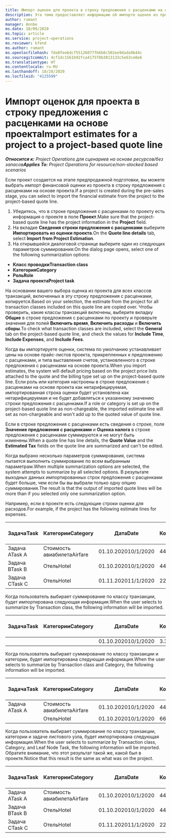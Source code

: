 ```yaml
---
title: Импорт оценок для проекта в строку предложения с расценками на основе проекта
description: Эта тема предоставляет информацию об импорте оценок из проекта в строку предложения с расценками.
author: rumant
manager: Annbe
ms.date: 10/09/2020
ms.topic: article
ms.service: project-operations
ms.reviewer: kfend
ms.author: rumant
ms.openlocfilehash: fda8fee6dcf55126077fb6b8c502ee9dada9b44c
ms.sourcegitcommit: 4cf1dc1561b92fca4175f0b3813133c5e63ce8e6
ms.translationtype: HT
ms.contentlocale: ru-RU
ms.lasthandoff: 10/28/2020
ms.locfileid: "4125599"
---
```

# <a name="import-estimates-for-a-project-to-a-project-based-quote-line"></a><span data-ttu-id="f792f-103">Импорт оценок для проекта в строку предложения с расценками на основе проекта</span><span class="sxs-lookup"><span data-stu-id="f792f-103">Import estimates for a project to a project-based quote line</span></span>

<span data-ttu-id="f792f-104">_**Относится к:** Project Operations для сценариев на основе ресурсов/без запасов_</span><span class="sxs-lookup"><span data-stu-id="f792f-104">_**Applies To:** Project Operations for resource/non-stocked based scenarios_</span></span>


<span data-ttu-id="f792f-105">Если проект создается на этапе предпродажной подготовки, вы можете выбрать импорт финансовой оценки из проекта в строку предложения с расценками на основе проекта.</span><span class="sxs-lookup"><span data-stu-id="f792f-105">If a project is created during the pre-sales stage, you can select to import the financial estimate from the project to the project-based quote line.</span></span>

1. <span data-ttu-id="f792f-106">Убедитесь, что в строке предложения с расценками по проекту есть информация о проекте в поле **Проект**.</span><span class="sxs-lookup"><span data-stu-id="f792f-106">Make sure that the project-based quote line has the project information in the **Project** field.</span></span>
2. <span data-ttu-id="f792f-107">На вкладке **Сведения строки предложения с расценками** выберите **Импортировать из оценки проекта**.</span><span class="sxs-lookup"><span data-stu-id="f792f-107">On the **Quote line details** tab, select **Import from Project Estimation**.</span></span>
3. <span data-ttu-id="f792f-108">На открывшейся диалоговой странице выберите один из следующих параметров суммирования:</span><span class="sxs-lookup"><span data-stu-id="f792f-108">On the dialog page opens, select one of the following summarization options:</span></span>

  - <span data-ttu-id="f792f-109">**Класс проводки**</span><span class="sxs-lookup"><span data-stu-id="f792f-109">**Transaction class**</span></span>
  - <span data-ttu-id="f792f-110">**Категория**</span><span class="sxs-lookup"><span data-stu-id="f792f-110">**Category**</span></span>
  - <span data-ttu-id="f792f-111">**Роль**</span><span class="sxs-lookup"><span data-stu-id="f792f-111">**Role**</span></span> 
  - <span data-ttu-id="f792f-112">**Задача проекта**</span><span class="sxs-lookup"><span data-stu-id="f792f-112">**Project task**</span></span>

<span data-ttu-id="f792f-113">На основании вашего выбора оценка из проекта для всех классов транзакций, включенных в эту строку предложения с расценками, копируется.</span><span class="sxs-lookup"><span data-stu-id="f792f-113">Based on your selection, the estimate from the project for all transaction classes included on this quote line are copied over.</span></span> <span data-ttu-id="f792f-114">Чтобы проверить, какие классы транзакций включены, выберите вкладку **Общие** в строке предложения с расценками по проекту и проверьте значения для полей **Включить время**, **Включить расходы** и **Включить сборы**.</span><span class="sxs-lookup"><span data-stu-id="f792f-114">To check what transaction classes are included, select the **General** tab on the project-based quote line, and check the values for **Include Time**, **Include Expenses**, and **Include Fees**.</span></span>

<span data-ttu-id="f792f-115">Когда вы импортируете оценки, система по умолчанию устанавливает цены на основе прайс-листов проекта, прикрепленных к предложению с расценками, и типа выставления счетов, установленного в строке предложения с расценками на основе проекта.</span><span class="sxs-lookup"><span data-stu-id="f792f-115">When you import estimates, the system will default pricing based on the project price lists attached to the quote and the billing type set up on the project-based quote line.</span></span> <span data-ttu-id="f792f-116">Если роль или категория настроены в строке предложения с расценками на основе проекта как нетарифицируемая, импортированная строка оценки будет установлена как нетарифицируемая и не будет добавляться к указанному значению строки предложения с расценками.</span><span class="sxs-lookup"><span data-stu-id="f792f-116">If a role or category is set up on the project-based quote line as non-chargeable, the imported estimate line will set as non-chargeable and won't add up to the quoted value of quote line.</span></span>

<span data-ttu-id="f792f-117">Если в строке предложения с расценками есть сведения о строке, поля **Значение предложения с расценками** и **Оценка налога** в строке предложения с расценками суммируются и не могут быть изменены.</span><span class="sxs-lookup"><span data-stu-id="f792f-117">When a quote line has line details, the **Quote Value** and the **Estimated Tax** fields on the quote line are summarized and can't be edited.</span></span>

<span data-ttu-id="f792f-118">Когда выбрано несколько параметров суммирования, система пытается выполнить суммирование по всем выбранным параметрам.</span><span class="sxs-lookup"><span data-stu-id="f792f-118">When multiple summarization options are selected, the system attempts to summarize by all selected options.</span></span> <span data-ttu-id="f792f-119">В результате выходных данных импортированных строк предложения с расценками будет больше, чем если бы вы выбрали только одну опцию суммирования.</span><span class="sxs-lookup"><span data-stu-id="f792f-119">The result is that the output of imported quote lines will be more than if you selected only one summarization option.</span></span>

<span data-ttu-id="f792f-120">Например, если в проекте есть следующие строки оценки для расходов.</span><span class="sxs-lookup"><span data-stu-id="f792f-120">For example, if the project has the following estimate lines for expenses.</span></span>

| <span data-ttu-id="f792f-121">Задача</span><span class="sxs-lookup"><span data-stu-id="f792f-121">Task</span></span> | <span data-ttu-id="f792f-122">Категории</span><span class="sxs-lookup"><span data-stu-id="f792f-122">Category</span></span> | <span data-ttu-id="f792f-123">Дата</span><span class="sxs-lookup"><span data-stu-id="f792f-123">Date</span></span> | <span data-ttu-id="f792f-124">Количество</span><span class="sxs-lookup"><span data-stu-id="f792f-124">Quantity</span></span> | <span data-ttu-id="f792f-125">Цена за единицу</span><span class="sxs-lookup"><span data-stu-id="f792f-125">Unit price</span></span> | <span data-ttu-id="f792f-126">Сумма</span><span class="sxs-lookup"><span data-stu-id="f792f-126">Amount</span></span> |
| --- | --- | --- | --- | --- | --- |
| <span data-ttu-id="f792f-127">Задача A</span><span class="sxs-lookup"><span data-stu-id="f792f-127">Task A</span></span> | <span data-ttu-id="f792f-128">Стоимость авиабилета</span><span class="sxs-lookup"><span data-stu-id="f792f-128">Airfare</span></span> | <span data-ttu-id="f792f-129">01.10.2020</span><span class="sxs-lookup"><span data-stu-id="f792f-129">10/1/2020</span></span> | <span data-ttu-id="f792f-130">4</span><span class="sxs-lookup"><span data-stu-id="f792f-130">4</span></span> | <span data-ttu-id="f792f-131">400</span><span class="sxs-lookup"><span data-stu-id="f792f-131">400</span></span> | <span data-ttu-id="f792f-132">1600</span><span class="sxs-lookup"><span data-stu-id="f792f-132">1600</span></span> |
| <span data-ttu-id="f792f-133">Задача B</span><span class="sxs-lookup"><span data-stu-id="f792f-133">Task B</span></span> | <span data-ttu-id="f792f-134">Отель</span><span class="sxs-lookup"><span data-stu-id="f792f-134">Hotel</span></span> | <span data-ttu-id="f792f-135">01.10.2020</span><span class="sxs-lookup"><span data-stu-id="f792f-135">10/1/2020</span></span> | <span data-ttu-id="f792f-136">4</span><span class="sxs-lookup"><span data-stu-id="f792f-136">4</span></span> | <span data-ttu-id="f792f-137">200</span><span class="sxs-lookup"><span data-stu-id="f792f-137">200</span></span> | <span data-ttu-id="f792f-138">800</span><span class="sxs-lookup"><span data-stu-id="f792f-138">800</span></span> |
| <span data-ttu-id="f792f-139">Задача C</span><span class="sxs-lookup"><span data-stu-id="f792f-139">Task C</span></span> | <span data-ttu-id="f792f-140">Отель</span><span class="sxs-lookup"><span data-stu-id="f792f-140">Hotel</span></span> | <span data-ttu-id="f792f-141">01.11.2020</span><span class="sxs-lookup"><span data-stu-id="f792f-141">11/1/2020</span></span> | <span data-ttu-id="f792f-142">2</span><span class="sxs-lookup"><span data-stu-id="f792f-142">2</span></span> | <span data-ttu-id="f792f-143">200</span><span class="sxs-lookup"><span data-stu-id="f792f-143">200</span></span> | <span data-ttu-id="f792f-144">400</span><span class="sxs-lookup"><span data-stu-id="f792f-144">400</span></span> |

<span data-ttu-id="f792f-145">Когда пользователь выбирает суммирование по классу транзакции, будет импортирована следующая информация.</span><span class="sxs-lookup"><span data-stu-id="f792f-145">When the user selects to summarize by Transaction class, the following information will be imported.</span></span>

| <span data-ttu-id="f792f-146">Задача</span><span class="sxs-lookup"><span data-stu-id="f792f-146">Task</span></span> | <span data-ttu-id="f792f-147">Категории</span><span class="sxs-lookup"><span data-stu-id="f792f-147">Category</span></span> | <span data-ttu-id="f792f-148">Дата</span><span class="sxs-lookup"><span data-stu-id="f792f-148">Date</span></span> | <span data-ttu-id="f792f-149">Количество</span><span class="sxs-lookup"><span data-stu-id="f792f-149">Quantity</span></span> | <span data-ttu-id="f792f-150">Цена за единицу</span><span class="sxs-lookup"><span data-stu-id="f792f-150">Unit price</span></span> | <span data-ttu-id="f792f-151">Сумма</span><span class="sxs-lookup"><span data-stu-id="f792f-151">Amount</span></span> |
| --- | --- | --- | --- | --- | --- |
| | | <span data-ttu-id="f792f-152">01.10.2020</span><span class="sxs-lookup"><span data-stu-id="f792f-152">10/1/2020</span></span> | <span data-ttu-id="f792f-153">3.34</span><span class="sxs-lookup"><span data-stu-id="f792f-153">3.34</span></span> | <span data-ttu-id="f792f-154">840</span><span class="sxs-lookup"><span data-stu-id="f792f-154">840</span></span> | <span data-ttu-id="f792f-155">2800</span><span class="sxs-lookup"><span data-stu-id="f792f-155">2800</span></span> |

<span data-ttu-id="f792f-156">Когда пользователь выбирает суммирование по классу транзакции и категории, будет импортирована следующая информация.</span><span class="sxs-lookup"><span data-stu-id="f792f-156">When the user selects to summarize by Transaction class and Category, the following information will be imported.</span></span>

| <span data-ttu-id="f792f-157">Задача</span><span class="sxs-lookup"><span data-stu-id="f792f-157">Task</span></span> | <span data-ttu-id="f792f-158">Категории</span><span class="sxs-lookup"><span data-stu-id="f792f-158">Category</span></span> | <span data-ttu-id="f792f-159">Дата</span><span class="sxs-lookup"><span data-stu-id="f792f-159">Date</span></span> | <span data-ttu-id="f792f-160">Количество</span><span class="sxs-lookup"><span data-stu-id="f792f-160">Quantity</span></span> | <span data-ttu-id="f792f-161">Цена за единицу</span><span class="sxs-lookup"><span data-stu-id="f792f-161">Unit price</span></span> | <span data-ttu-id="f792f-162">Сумма</span><span class="sxs-lookup"><span data-stu-id="f792f-162">Amount</span></span> |
| --- | --- | --- | --- | --- | --- |
| <span data-ttu-id="f792f-163">Задача A</span><span class="sxs-lookup"><span data-stu-id="f792f-163">Task A</span></span> | <span data-ttu-id="f792f-164">Стоимость авиабилета</span><span class="sxs-lookup"><span data-stu-id="f792f-164">Airfare</span></span> | <span data-ttu-id="f792f-165">01.10.2020</span><span class="sxs-lookup"><span data-stu-id="f792f-165">10/1/2020</span></span> | <span data-ttu-id="f792f-166">4</span><span class="sxs-lookup"><span data-stu-id="f792f-166">4</span></span> | <span data-ttu-id="f792f-167">400</span><span class="sxs-lookup"><span data-stu-id="f792f-167">400</span></span> | <span data-ttu-id="f792f-168">1600</span><span class="sxs-lookup"><span data-stu-id="f792f-168">1600</span></span> |
| | <span data-ttu-id="f792f-169">Отель</span><span class="sxs-lookup"><span data-stu-id="f792f-169">Hotel</span></span> | <span data-ttu-id="f792f-170">01.10.2020</span><span class="sxs-lookup"><span data-stu-id="f792f-170">10/1/2020</span></span> | <span data-ttu-id="f792f-171">6</span><span class="sxs-lookup"><span data-stu-id="f792f-171">6</span></span> | <span data-ttu-id="f792f-172">200</span><span class="sxs-lookup"><span data-stu-id="f792f-172">200</span></span> | <span data-ttu-id="f792f-173">1200</span><span class="sxs-lookup"><span data-stu-id="f792f-173">1200</span></span> |

<span data-ttu-id="f792f-174">Когда пользователь выбирает суммирование по классу транзакции, категории и задаче листового узла, будет импортирована следующая информация.</span><span class="sxs-lookup"><span data-stu-id="f792f-174">When the user selects to summarize by Transaction class, Category, and Leaf Node Task, the following information will be imported.</span></span> <span data-ttu-id="f792f-175">Обратите внимание, что этот результат такой же, какой был в проекте.</span><span class="sxs-lookup"><span data-stu-id="f792f-175">Notice that this result is the same as what was on the project.</span></span>

| <span data-ttu-id="f792f-176">Задача</span><span class="sxs-lookup"><span data-stu-id="f792f-176">Task</span></span> | <span data-ttu-id="f792f-177">Категории</span><span class="sxs-lookup"><span data-stu-id="f792f-177">Category</span></span> | <span data-ttu-id="f792f-178">Дата</span><span class="sxs-lookup"><span data-stu-id="f792f-178">Date</span></span> | <span data-ttu-id="f792f-179">Количество</span><span class="sxs-lookup"><span data-stu-id="f792f-179">Quantity</span></span> | <span data-ttu-id="f792f-180">Цена за единицу</span><span class="sxs-lookup"><span data-stu-id="f792f-180">Unit price</span></span> | <span data-ttu-id="f792f-181">Сумма</span><span class="sxs-lookup"><span data-stu-id="f792f-181">Amount</span></span> |
| --- | --- | --- | --- | --- | --- |
| <span data-ttu-id="f792f-182">Задача A</span><span class="sxs-lookup"><span data-stu-id="f792f-182">Task A</span></span> | <span data-ttu-id="f792f-183">Стоимость авиабилета</span><span class="sxs-lookup"><span data-stu-id="f792f-183">Airfare</span></span> | <span data-ttu-id="f792f-184">01.10.2020</span><span class="sxs-lookup"><span data-stu-id="f792f-184">10/1/2020</span></span> | <span data-ttu-id="f792f-185">4</span><span class="sxs-lookup"><span data-stu-id="f792f-185">4</span></span> | <span data-ttu-id="f792f-186">400</span><span class="sxs-lookup"><span data-stu-id="f792f-186">400</span></span> | <span data-ttu-id="f792f-187">1600</span><span class="sxs-lookup"><span data-stu-id="f792f-187">1600</span></span> |
| <span data-ttu-id="f792f-188">Задача B</span><span class="sxs-lookup"><span data-stu-id="f792f-188">Task B</span></span> | <span data-ttu-id="f792f-189">Отель</span><span class="sxs-lookup"><span data-stu-id="f792f-189">Hotel</span></span> | <span data-ttu-id="f792f-190">01.10.2020</span><span class="sxs-lookup"><span data-stu-id="f792f-190">10/1/2020</span></span> | <span data-ttu-id="f792f-191">4</span><span class="sxs-lookup"><span data-stu-id="f792f-191">4</span></span> | <span data-ttu-id="f792f-192">200</span><span class="sxs-lookup"><span data-stu-id="f792f-192">200</span></span> | <span data-ttu-id="f792f-193">800</span><span class="sxs-lookup"><span data-stu-id="f792f-193">800</span></span> |
| <span data-ttu-id="f792f-194">Задача C</span><span class="sxs-lookup"><span data-stu-id="f792f-194">Task C</span></span> | <span data-ttu-id="f792f-195">Отель</span><span class="sxs-lookup"><span data-stu-id="f792f-195">Hotel</span></span> | <span data-ttu-id="f792f-196">01.11.2020</span><span class="sxs-lookup"><span data-stu-id="f792f-196">11/1/2020</span></span> | <span data-ttu-id="f792f-197">2</span><span class="sxs-lookup"><span data-stu-id="f792f-197">2</span></span> | <span data-ttu-id="f792f-198">200</span><span class="sxs-lookup"><span data-stu-id="f792f-198">200</span></span> | <span data-ttu-id="f792f-199">400</span><span class="sxs-lookup"><span data-stu-id="f792f-199">400</span></span> |
